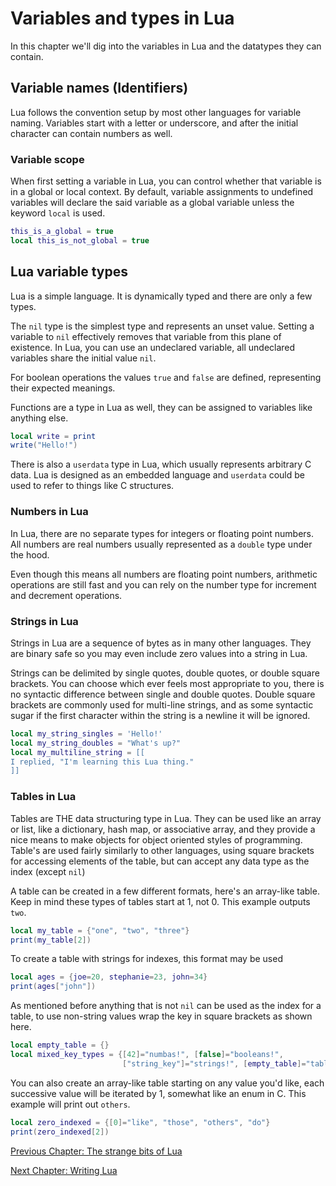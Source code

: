 # Variables and types in Lua

In this chapter we'll dig into the variables in Lua and the datatypes they can
contain.

## Variable names (Identifiers)

Lua follows the convention setup by most other languages for variable naming.
Variables start with a letter or underscore, and after the initial character
can contain numbers as well.

### Variable scope

When first setting a variable in Lua, you can control whether that variable is
in a global or local context. By default, variable assignments to undefined
variables will declare the said variable as a global variable unless the
keyword `local` is used.

```lua
this_is_a_global = true
local this_is_not_global = true
```

## Lua variable types

Lua is a simple language. It is dynamically typed and there are only a few
types.

The `nil` type is the simplest type and represents an unset value. Setting a
variable to `nil` effectively removes that variable from this plane of
existence. In Lua, you can use an undeclared variable, all undeclared variables
share the initial value `nil`.

For boolean operations the values `true` and `false` are defined, representing
their expected meanings.

Functions are a type in Lua as well, they can be assigned to variables like
anything else.

```lua
local write = print
write("Hello!")
```

There is also a `userdata` type in Lua, which usually represents arbitrary C
data. Lua is designed as an embedded language and `userdata` could be used to
refer to things like C structures.

### Numbers in Lua

In Lua, there are no separate types for integers or floating point numbers. All
numbers are real numbers usually represented as a `double` type under the hood.

Even though this means all numbers are floating point numbers, arithmetic
operations are still fast and you can rely on the number type for increment and
decrement operations.

### Strings in Lua

Strings in Lua are a sequence of bytes as in many other languages. They are
binary safe so you may even include zero values into a string in Lua.

Strings can be delimited by single quotes, double quotes, or double square
brackets. You can choose which ever feels most appropriate to you, there is no
syntactic difference between single and double quotes. Double square brackets
are commonly used for multi-line strings, and as some syntactic sugar if the
first character within the string is a newline it will be ignored.

```lua
local my_string_singles = 'Hello!'
local my_string_doubles = "What's up?"
local my_multiline_string = [[
I replied, "I'm learning this Lua thing."
]]
```

### Tables in Lua

Tables are THE data structuring type in Lua. They can be used like an array or
list, like a dictionary, hash map, or associative array, and they provide a
nice means to make objects for object oriented styles of programming. Table's
are used fairly similarly to other languages, using square brackets for
accessing elements of the table, but can accept any data type as the index
(except `nil`)

A table can be created in a few different formats, here's an array-like table.
Keep in mind these types of tables start at 1, not 0. This example outputs
`two`.
```lua
local my_table = {"one", "two", "three"}
print(my_table[2])
```

To create a table with strings for indexes, this format may be used
```lua
local ages = {joe=20, stephanie=23, john=34}
print(ages["john"])
```

As mentioned before anything that is not `nil` can be used as the index for a
table, to use non-string values wrap the key in square brackets as shown here.
```lua
local empty_table = {}
local mixed_key_types = {[42]="numbas!", [false]="booleans!",
                         ["string_key"]="strings!", [empty_table]="tables!"}
```

You can also create an array-like table starting on any value you'd like, each
successive value will be iterated by 1, somewhat like an enum in C. This example will print out `others`.
```lua
local zero_indexed = {[0]="like", "those", "others", "do"}
print(zero_indexed[2])
```

[Previous Chapter: The strange bits of Lua](https://github.com/KennethWilke/learn-to-luvit/tree/master/chapter2)

[Next Chapter: Writing Lua](https://github.com/KennethWilke/learn-to-luvit/tree/master/chapter4)
